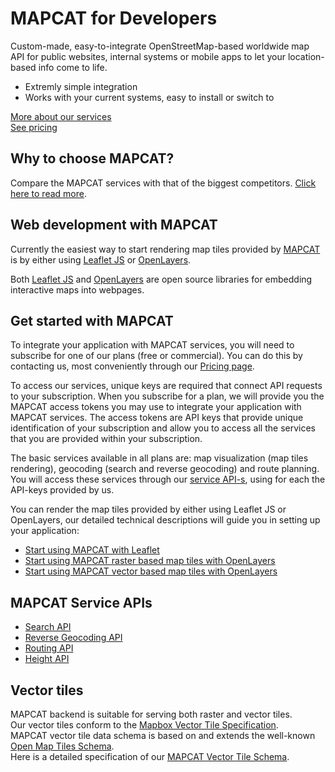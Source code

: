 # MAPCAT for Developers

Custom-made, easy-to-integrate OpenStreetMap-based worldwide map API for public websites, internal systems or mobile apps to let your location-based info come to life.
- Extremly simple integration
- Works with your current systems, easy to install or switch to

[More about our services](https://pro.mapcat.com/services/)  
[See pricing](https://pro.mapcat.com/planpricing/)

## Why to choose MAPCAT?

Compare the MAPCAT services with that of the biggest competitors. [Click here to read more](development-comparison/index.md).

## Web development with MAPCAT

Currently the easiest way to start rendering map tiles provided by [MAPCAT](https://mapcat.com) is by either using [Leaflet JS](http://leafletjs.com) or [OpenLayers](http://openlayers.org).

Both [Leaflet JS](http://leafletjs.com) and [OpenLayers](http://openlayers.org) are open source libraries for embedding interactive maps into webpages.

## Get started with MAPCAT

To integrate your application with MAPCAT services, you will need to subscribe for one of our plans (free or commercial). You can do this by contacting us, most conveniently through our [Pricing page](https://pro.mapcat.com/planpricing/).

To access our services, unique keys are required that connect API requests to your subscription. When you subscribe for a plan, we will provide you the MAPCAT access tokens you may use to integrate your application with MAPCAT services. The access tokens are API keys that provide unique identification of your subscription and allow you to access all the services that you are provided within your subscription.

The basic services available in all plans are: map visualization (map tiles rendering), geocoding (search and reverse geocoding) and route planning. You will access these services through our [service API-s](./index.html#mapcat-service-apis), using for each the API-keys provided by us.

You can render the map tiles provided by either using Leaflet JS or OpenLayers, our detailed technical descriptions will guide you in setting up your application:

* [Start using MAPCAT with Leaflet](development-frameworks/leaflet.md)
* [Start using MAPCAT raster based map tiles with OpenLayers](development-frameworks/openlayers.md)
* [Start using MAPCAT vector based map tiles with OpenLayers](development-frameworks/openlayers_vt.md)

## MAPCAT Service APIs

* [Search API](./services/search.md)
* [Reverse Geocoding API](./services/reverse-geocoding.md)
* [Routing API](./services/routing.md)
* [Height API](./services/height.md)

## Vector tiles

MAPCAT backend is suitable for serving both raster and vector tiles.  
Our vector tiles conform to the [Mapbox Vector Tile Specification](https://www.mapbox.com/vector-tiles/specification/).  
MAPCAT vector tile data schema is based on and extends the well-known [Open Map Tiles Schema](https://openmaptiles.org/schema/).  
Here is a detailed specification of our [MAPCAT Vector Tile Schema](./vt-spec/vt-spec-01.md).

